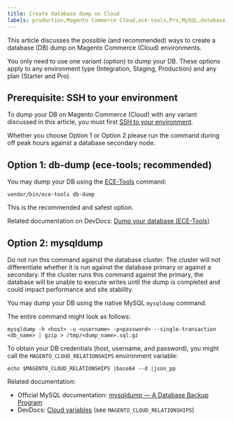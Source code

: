 ```yaml
---
title: Create database dump on Cloud
labels: production,Magento Commerce Cloud,ece-tools,Pro,MySQL,database,how to,Starter
---
```


This article discusses the possible (and recommended) ways to create a database (DB) dump on Magento Commerce (Cloud) environments. 

You only need to use one variant (option) to dump your DB. These options apply to any environment type (Integration, Staging, Production) and any plan (Starter and Pro).

## Prerequisite: SSH to your environment

To dump your DB on Magento Commerce (Cloud) with any variant discussed in this article, you must first [SSH to your environment](http://devdocs.magento.com/guides/v2.2/cloud/env/environments-ssh.html#ssh). 

<p class="warning">Whether you choose Option 1 or Option 2 please run the command during off peak hours against a database secondary node.</p>

## Option 1: db-dump (ece-tools; recommended)

You may dump your DB using the [ECE-Tools](http://devdocs.magento.com/guides/v2.2/cloud/composer-packages/ece-tools.html) command:

<pre><code class="language-php">vendor/bin/ece-tools db-dump</code></pre>

This is the recommended and safest option.

Related documentation on DevDocs: [Dump your database (ECE-Tools)](http://devdocs.magento.com/guides/v2.2/cloud/project/project-webint-snap.html#db-dump)

## Option 2: mysqldump

<p class="warning">Do not run this command against the database cluster. The cluster will not differentiate whether it is run against the database primary or against a secondary. If the cluster runs this command against the primary, the database will be unable to execute writes until the dump is completed and could impact performance and site stability.</p>

You may dump your DB using the native MySQL `` mysqldump `` command.

The entire command might look as follows:

<pre><code class="language-sql">mysqldump -h &lt;host> -u &lt;username> -p&lt;password> --single-transaction &lt;db_name> | gzip > /tmp/&lt;dump_name>.sql.gz</code></pre>

To obtain your DB credentials (host, username, and password), you might call the `` MAGENTO_CLOUD_RELATIONSHIPS `` environment variable:

<pre><code class="language-clike">echo $MAGENTO_CLOUD_RELATIONSHIPS |base64 --d |json_pp</code></pre>

Related documentation:

* Official MySQL documentation: [mysqldump — A Database Backup Program](https://dev.mysql.com/doc/refman/8.0/en/mysqldump.html)
* DevDocs: [Cloud variables](http://devdocs.magento.com/guides/v2.2/cloud/env/variables-cloud.html) (see `` MAGENTO_CLOUD_RELATIONSHIPS ``)